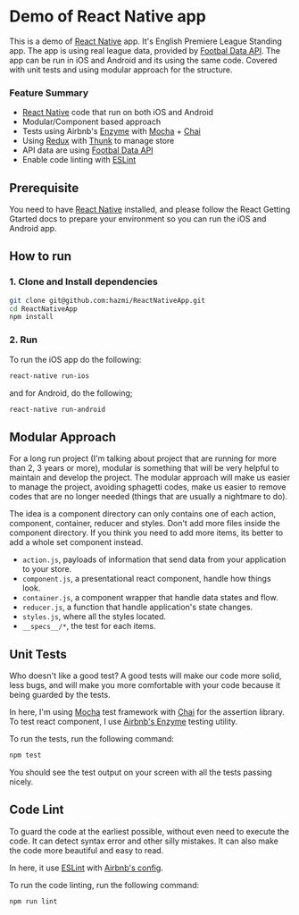 # Demo of React Native app

This is a demo of [React Native](https://facebook.github.io/react-native/) app. It's English Premiere League Standing app. 
The app is using real league data, provided by [Footbal Data API](http://api.football-data.org/). The app can be run in 
iOS and Android and its using the same code. Covered with unit tests and using modular approach for the structure.

### Feature Summary

* [React Native](https://facebook.github.io/react-native/) code that run on both iOS and Android
* Modular/Component based approach
* Tests using Airbnb's [Enzyme](https://github.com/airbnb/enzyme) with [Mocha](https://mochajs.org/) + [Chai](http://chaijs.com/)
* Using [Redux](http://redux.js.org/) with [Thunk](https://github.com/gaearon/redux-thunk) to manage store
* API data are using [Footbal Data API](http://api.football-data.org/)
* Enable code linting with [ESLint](http://eslint.org/)

## Prerequisite

You need to have [React Native](https://facebook.github.io/react-native/docs/getting-started.html) installed, and 
please follow the React Getting Gtarted docs to prepare your environment so you can run the iOS and Android app.

## How to run

### 1. Clone and Install dependencies
```sh
git clone git@github.com:hazmi/ReactNativeApp.git
cd ReactNativeApp
npm install
```
### 2. Run
To run the iOS app do the following:
```sh
react-native run-ios
```
and for Android, do the following;
```sh
react-native run-android
```

## Modular Approach

For a long run project (I'm talking about project that are running for more than 2, 3 years or more), modular is 
something that will be very helpful to maintain and develop the project. The modular approach will make us easier to
manage the project, avoiding sphagetti codes, make us easier to remove codes that are no longer needed (things that are 
usually a nightmare to do).

The idea is a component directory can only contains one of each action, component, container, reducer and styles. Don't add
more files inside the component directory. If you think you need to add more items, its better to add a whole set component instead.

* `action.js`, payloads of information that send data from your application to your store.
* `component.js`, a presentational react component, handle how things look.
* `container.js`, a component wrapper that handle data states and flow.
* `reducer.js`, a function that handle application's state changes.
* `styles.js`, where all the styles located.
* `__specs__/*`, the test for each items.



## Unit Tests

Who doesn't like a good test? A good tests will make our code more solid, less bugs, and will make you more comfortable
with your code because it being guarded by the tests.

In here, I'm using [Mocha](https://mochajs.org/) test framework with [Chai](http://chaijs.com/) for the assertion library.
To test react component, I use [Airbnb's Enzyme](https://github.com/airbnb/enzyme) testing utility.

To run the tests, run the following command:

```sh
npm test
```
You should see the test output on your screen with all the tests passing nicely.

## Code Lint
To guard the code at the earliest possible, without even need to execute the code. It can detect syntax error and 
other silly mistakes. It can also make the code more beautiful and easy to read.

In here, it use [ESLint](http://eslint.org/) with [Airbnb's config](https://github.com/airbnb/javascript/tree/master/packages/eslint-config-airbnb). 

To run the code linting, run the following command:

```sh
npm run lint
```
